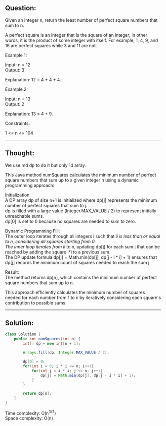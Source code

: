 ## Question:

Given an integer n, return the least number of perfect square numbers that sum to n.  

A perfect square is an integer that is the square of an integer; in other words, it is the product of some integer with itself. For example, 1, 4, 9, and 16 are perfect squares while 3 and 11 are not.  

Example 1:  

Input: n = 12  
Output: 3  

Explanation: 12 = 4 + 4 + 4.  

Example 2:  

Input: n = 13  
Output: 2  

Explanation: 13 = 4 + 9.  

Constraints:  

1 <= n <= 104  

---
## Thought: 
We use md dp to do it but only 1d array.

This Java method numSquares calculates the minimum number of perfect square numbers that sum up to a given integer n using a dynamic programming approach:  

Initialization:  
A DP array dp of size n+1 is initialized where dp[j] represents the minimum number of perfect squares that sum to j.  
dp is filled with a large value (Integer.MAX_VALUE / 2) to represent initially unreachable sums.  
dp[0] is set to 0 because no squares are needed to sum to zero.  

Dynamic Programming Fill:  
The outer loop iterates through all integers i such that i*i is less than or equal to n, considering all squares starting from 0.  
The inner loop iterates from i*i to n, updating dp[j] for each sum j that can be reached by adding the square i*i to a previous sum.  
The DP update formula dp[j] = Math.min(dp[j], dp[j - i * i] + 1) ensures that dp[j] records the minimum count of squares needed to reach the sum j.  

Result:  
The method returns dp[n], which contains the minimum number of perfect square numbers that sum up to n.  

This approach efficiently calculates the minimum number of squares needed for each number from 1 to n by iteratively considering each square's contribution to possible sums.

---
## Solution: 
```Java
class Solution {
    public int numSquares(int n) {
        int[] dp = new int[n + 1];

        Arrays.fill(dp, Integer.MAX_VALUE / 2);

        dp[0] = 0;
        for(int i = 0; i * i <= n; i++){
            for(int j = i * i; j <= n; j++){
                dp[j] = Math.min(dp[j], dp[j - i * i] + 1);
            }
        }

        return dp[n];
    }
}
```
Time complexity: O(n<sup>3/2</sup>)  
Space complexity: O(n)
